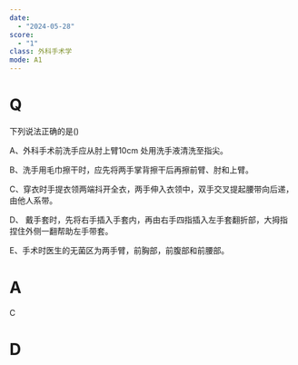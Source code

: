 ```yaml
---
date:
  - "2024-05-28"
score:
  - "1"
class: 外科手术学
mode: A1
---
```



# Q
下列说法正确的是()

A、外科手术前洗手应从肘上臂10cm 处用洗手液清洗至指尖。

B、洗手用毛巾擦干时，应先将两手掌背擦干后再擦前臂、肘和上臂。

C、穿衣时手提衣领两端抖开全衣，两手伸入衣领中，双手交叉提起腰带向后递， 由他人系带。

D、 戴手套时，先将右手插入手套内，再由右手四指插入左手套翻折部，大拇指 捏住外侧一翻帮助左手带套。

E、手术时医生的无菌区为两手臂，前胸部，前腹部和前腰部。

# A

C


# D
